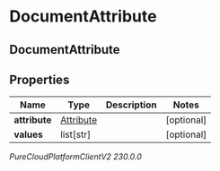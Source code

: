 # DocumentAttribute

## DocumentAttribute

## Properties

|Name | Type | Description | Notes|
|------------ | ------------- | ------------- | -------------|
| **attribute** | [Attribute](Attribute) |  | [optional] |
| **values** | list[str] |  | [optional] |



_PureCloudPlatformClientV2 230.0.0_
